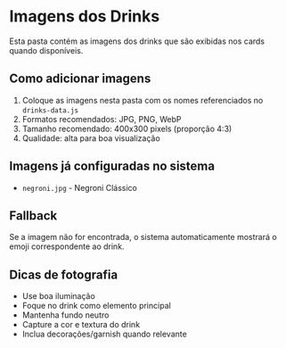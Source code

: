 # Imagens dos Drinks

Esta pasta contém as imagens dos drinks que são exibidas nos cards quando disponíveis.

## Como adicionar imagens

1. Coloque as imagens nesta pasta com os nomes referenciados no `drinks-data.js`
2. Formatos recomendados: JPG, PNG, WebP
3. Tamanho recomendado: 400x300 pixels (proporção 4:3)
4. Qualidade: alta para boa visualização

## Imagens já configuradas no sistema

- `negroni.jpg` - Negroni Clássico

## Fallback

Se a imagem não for encontrada, o sistema automaticamente mostrará o emoji correspondente ao drink.

## Dicas de fotografia

- Use boa iluminação
- Foque no drink como elemento principal
- Mantenha fundo neutro
- Capture a cor e textura do drink
- Inclua decorações/garnish quando relevante 